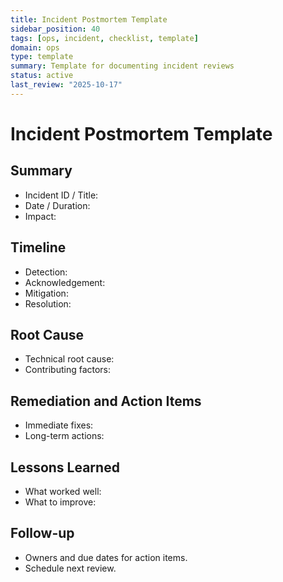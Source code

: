 ```yaml
---
title: Incident Postmortem Template
sidebar_position: 40
tags: [ops, incident, checklist, template]
domain: ops
type: template
summary: Template for documenting incident reviews
status: active
last_review: "2025-10-17"
---
```


# Incident Postmortem Template

## Summary
- Incident ID / Title:
- Date / Duration:
- Impact:

## Timeline
- Detection:
- Acknowledgement:
- Mitigation:
- Resolution:

## Root Cause
- Technical root cause:
- Contributing factors:

## Remediation and Action Items
- Immediate fixes:
- Long-term actions:

## Lessons Learned
- What worked well:
- What to improve:

## Follow-up
- Owners and due dates for action items.
- Schedule next review.